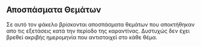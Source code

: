 ## Αποσπάσματα Θεμάτων

Σε αυτό τον φάκελο βρίσκονται αποσπάσματα θεμάτων που αποκτήθηκαν απο τις εξετάσεις κατά την περίοδο της καραντίνας. 
Δυστυχώς δεν έχει βρεθεί ακριβής ημερομηνία που αντιστοιχεί στο κάθε θέμα.
